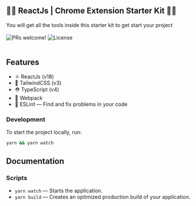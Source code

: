 ## 🚀🚀 ReactJs | Chrome Extension Starter Kit 🚀🚀

<div>You will get all the tools inside this starter kit to get start your project </div>

<br />

<div>
  <img src="https://img.shields.io/static/v1?label=PRs&message=welcome&style=flat-square&color=cd2122&labelColor=000000" alt="PRs welcome!" />

  <img alt="License" src="https://img.shields.io/github/license/nirazanbasnet/starter-kit-for-building-a-chrome-extension-using-reactjs?style=flat-square&color=cd2122&labelColor=000000">
 
</div>

<br />

## Features

- ⚛️ ReactJs (v18)
- 🌱 TailwindCSS (v3)
- ⛑ TypeScript (v4)
- 📖 Webpack
- 📏 ESLint — Find and fix problems in your code

### Development

To start the project locally, run:

```bash
yarn && yarn watch
```

## Documentation

### Scripts

- `yarn watch` — Starts the application.
- `yarn build` — Creates an optimized production build of your application.
